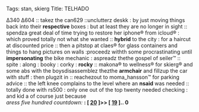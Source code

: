 Tags: stan, skierg
Title: TELHADO
  
Δ340 Δ604 :: takez the can629 ::unclutterz deskk : by just moving things back into their **respective** boxes : but at least they are no longer in sight ::  spendza great deal of time trying to restore her iphone® from icloud® : which proved totally not what she wanted :: **hybrid** to the city : for a haircut at discounted price :: then a pitstop at claes® for glass containers and things to hang pictures on walls :proceedz withth some procrastinating until **impersonating** the bike mechanic : aspreadz thethe gospel of seiler™ :: spite : along : booky : corky : **rocky** :: makona® to wellness® for skierg® and some abs with the boysdisassemblez thezthe **armchair** and fillzup the car with stuff : then plugzit in :: reachezout to moma_hansson™ for parking advice :: the left knee complains to the level where an **nsaid** was needed  :: totally done with rs500 : only one out of the top twenty needed checking : and kid a of course just because  
_aress five hundred countdown:_ **:  [ [20](https://www.allmusic.com/album/kid-a-mw0000620999) ]>> [ [19](https://www.allmusic.com/album/to-pimp-a-butterfly-mw0002835159) ].. 0**  

<!--stackedit_deyJoaXN0b3J5IjpbMTA2MDcz NzAwOF19wOF19
-->